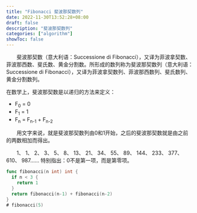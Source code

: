 ```yaml
---
title: "Fibonacci 斐波那契数列"
date: 2022-11-30T13:52:28+08:00
draft: false
description: "斐波那契数列"
categories: ["algorithm"]
showToc: false
---
```


&emsp;&emsp;斐波那契数（意大利语：Successione di Fibonacci），又译为菲波拿契数、菲波那西数、斐氏数、黄金分割数。所形成的数列称为斐波那契数列（意大利语：Successione di Fibonacci），又译为菲波拿契数列、菲波那西数列、斐氏数列、黄金分割数列。

在数学上，斐波那契数是以递归的方法来定义：
  - F<sub>0</sub> = 0
  - F<sub>1</sub> = 1
  - F<sub>n</sub> = F<sub>n-1</sub> + F<sub>n-2</sub>

&emsp;&emsp;用文字来说，就是斐波那契数列由0和1开始，之后的斐波那契数就是由之前的两数相加而得出。

&emsp;&emsp;1、 1、 2、 3、 5、 8、 13、 21、 34、 55、 89、 144、 233、 377、 610、 987......
特别指出：0不是第一项，而是第零项。

```go
func fibonacci(n int) int {
  if n < 3 {
    return 1
  }
  return fibonacci(n-1) + fibonacci(n-2)
}
# fibonacci(5)
```